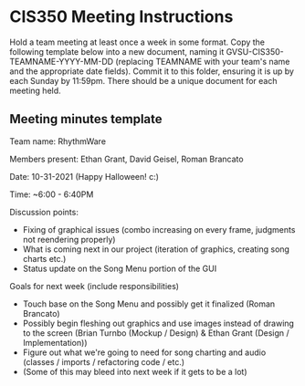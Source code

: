 # CIS350 Meeting Instructions

Hold a team meeting at least once a week in some format.  Copy the following template below into a new document, naming it GVSU-CIS350-TEAMNAME-YYYY-MM-DD (replacing TEAMNAME with your team's name and the appropriate date fields).  Commit it to this folder, ensuring it is up by each Sunday by 11:59pm.  There should be a unique document for each meeting held.

## Meeting minutes template

Team name: RhythmWare

Members present: Ethan Grant, David Geisel, Roman Brancato

Date: 10-31-2021 (Happy Halloween! c:)

Time: ~6:00 - 6:40PM

Discussion points: 

* Fixing of graphical issues (combo increasing on every frame, judgments not reendering properly)
* What is coming next in our project (iteration of graphics, creating song charts etc.)
* Status update on the Song Menu portion of the GUI

Goals for next week (include responsibilities)

* Touch base on the Song Menu and possibly get it finalized (Roman Brancato)
* Possibly begin fleshing out graphics and use images instead of drawing to the screen (Brian Turnbo (Mockup / Design) & Ethan Grant (Design / Implementation)) 
* Figure out what we're going to need for song charting and audio (classes / imports / refactoring code / etc.)
* (Some of this may bleed into next week if it gets to be a lot)
